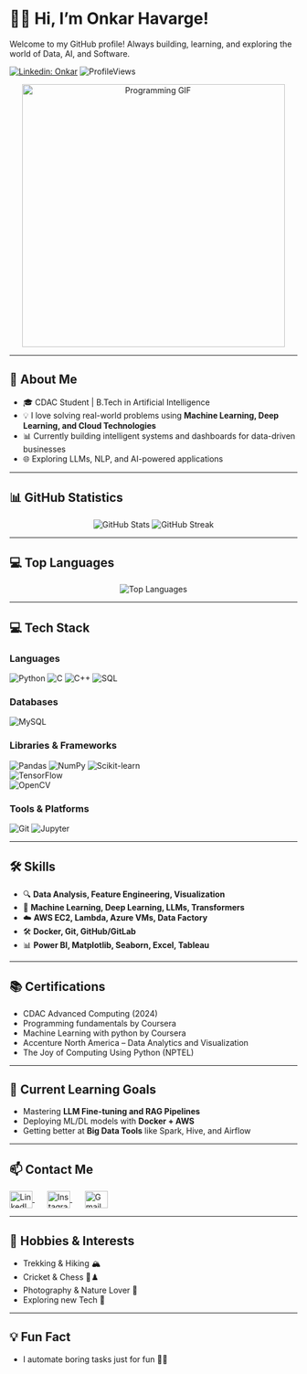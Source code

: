 # 👋🏼 Hi, I’m Onkar Havarge!

Welcome to my GitHub profile! Always building, learning, and exploring the world of Data, AI, and Software.

[![Linkedin: Onkar](https://img.shields.io/badge/-Onkar-blue?style=flat-square&logo=Linkedin&logoColor=white)](https://www.linkedin.com/in/onkarhavarge/)
![ProfileViews](https://komarev.com/ghpvc/?username=onkarhavarge&label=Profile+Views)

<p align="center">
  <img src="https://media.giphy.com/media/qgQUggAC3Pfv687qPC/giphy.gif" width="460" alt="Programming GIF">
</p>

---

## 🚀 About Me

- 🎓 CDAC Student | B.Tech in Artificial Intelligence
- 💡 I love solving real-world problems using **Machine Learning, Deep Learning, and Cloud Technologies**
- 📊 Currently building intelligent systems and dashboards for data-driven businesses
- 🌐 Exploring LLMs, NLP, and AI-powered applications

---

## 📊 GitHub Statistics

<p align="center"> <img src="https://github-readme-stats.vercel.app/api?username=onkarhavarge&show_icons=true&theme=radical" alt="GitHub Stats" /> 
  <img src="https://github-readme-streak-stats.herokuapp.com?user=onkarhavarge&theme=radical" alt="GitHub Streak" />
</p>

---

## 💻 Top Languages

<p align="center">
  <img src="https://github-readme-stats.vercel.app/api/top-langs/?username=onkarhavarge&layout=compact&theme=radical&hide_border=true" alt="Top Languages" />
</p>

---

## 💻 Tech Stack

### Languages
![Python](https://img.shields.io/badge/Python-3776AB?style=flat-square&logo=python&logoColor=white)
![C](https://img.shields.io/badge/C-A8B9CC?style=flat-square&logo=c&logoColor=white)
![C++](https://img.shields.io/badge/C%2B%2B-00599C?style=flat-square&logo=c%2B%2B&logoColor=white)
![SQL](https://img.shields.io/badge/SQL-003B57?style=flat-square&logo=postgresql&logoColor=white)

### Databases
![MySQL](https://img.shields.io/badge/MySQL-005C84?style=flat-square&logo=mysql&logoColor=white)

### Libraries & Frameworks
![Pandas](https://img.shields.io/badge/Pandas-150458?style=flat-square&logo=pandas&logoColor=white)
![NumPy](https://img.shields.io/badge/NumPy-013243?style=flat-square&logo=numpy&logoColor=white)
![Scikit-learn](https://img.shields.io/badge/Scikit--learn-F7931E?style=flat-square&logo=scikit-learn&logoColor=white)  
![TensorFlow](https://img.shields.io/badge/TensorFlow-FF6F00?style=flat-square&logo=tensorflow&logoColor=white)  
![OpenCV](https://img.shields.io/badge/OpenCV-5C3EE8?style=flat-square&logo=opencv&logoColor=white)

### Tools & Platforms
![Git](https://img.shields.io/badge/Git-F05032?style=flat-square&logo=git&logoColor=white)
![Jupyter](https://img.shields.io/badge/Jupyter-DA5B0E?style=flat-square&logo=jupyter&logoColor=white)

---

## 🛠️ Skills
- 🔍 **Data Analysis, Feature Engineering, Visualization**
- 🧠 **Machine Learning, Deep Learning, LLMs, Transformers**
- ☁️ **AWS EC2, Lambda, Azure VMs, Data Factory**
- 🛠️ **Docker, Git, GitHub/GitLab**
- 📊 **Power BI, Matplotlib, Seaborn, Excel, Tableau**

---

## 📚 Certifications
- CDAC Advanced Computing (2024)
- Programming fundamentals by Coursera  
- Machine Learning with python by Coursera
- Accenture North America – Data Analytics and Visualization
- The Joy of Computing Using Python (NPTEL)    

---

## 🎯 Current Learning Goals
- Mastering **LLM Fine-tuning and RAG Pipelines**
- Deploying ML/DL models with **Docker + AWS**
- Getting better at **Big Data Tools** like Spark, Hive, and Airflow

---

## 📫 Contact Me
<p align="left">
  <a href="https://linkedin.com/in/onkar-havarge-8ba84925a" target="blank" style="margin-right:10px;">
    <img align="center" src="https://cdn.jsdelivr.net/gh/devicons/devicon/icons/linkedin/linkedin-original.svg" alt="LinkedIn" height="30" width="40" />
  </a>
  &nbsp;&nbsp;
  <a href="https://instagram.com/onkarhavarge" target="blank" style="margin-right:10px;">
    <img align="center" src="https://cdn.jsdelivr.net/gh/devicons/devicon/icons/instagram/instagram-original.svg" alt="Instagram" height="30" width="40" />
  </a>
  &nbsp;&nbsp;
  <a href="mailto:onkarhavarge@gmail.com" target="blank">
    <img align="center" src="https://upload.wikimedia.org/wikipedia/commons/4/4e/Gmail_Icon.png" alt="Gmail" height="30" width="40" />
  </a>
</p>

---

## 🎨 Hobbies & Interests
- Trekking & Hiking 🏔️  
- Cricket & Chess 🏏♟️  
- Photography & Nature Lover 📸  
- Exploring new Tech 🚀  

---

## 💡 Fun Fact
- I automate boring tasks just for fun 🧠🤖

<!---
onkarhavarge/onkarhavarge is a ✨ special ✨ repository because its `README.md` (this file) appears on your GitHub profile.
You can click the Preview link to take a look at your changes.
--->
